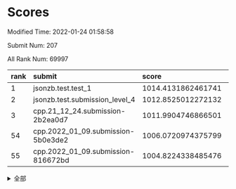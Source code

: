 # Scores

Modified Time: 2022-01-24 01:58:58

Submit Num: 207

All Rank Num: 69997

| rank |               submit               |       score        |       sigma        | pk_num |
| :--- | :--------------------------------- | :----------------- | :----------------- | :----- |
| 1    | jsonzb.test.test_1                 | 1014.4131862461741 | 0.8238526845478917 | 1348   |
| 2    | jsonzb.test.submission_level_4     | 1012.8525012272132 | 0.8028029207150944 | 1349   |
| 3    | cpp.21_12_24.submission-2b2ea0d7   | 1011.9904746866501 | 0.8015116070863448 | 1353   |
| 54   | cpp.2022_01_09.submission-5b0e3de2 | 1006.0720974375799 | 0.7362685020657754 | 1352   |
| 55   | cpp.2022_01_09.submission-816672bd | 1004.8224338485476 | 0.7155630071505762 | 1350   |


<details>
<summary>全部</summary>

| rank |                 submit                 |       score        |       sigma        | pk_num |
| :--- | :------------------------------------- | :----------------- | :----------------- | :----- |
| 1    | jsonzb.test.test_1                     | 1014.4131862461741 | 0.8238526845478917 | 1348   |
| 2    | jsonzb.test.submission_level_4         | 1012.8525012272132 | 0.8028029207150944 | 1349   |
| 3    | cpp.21_12_24.submission-2b2ea0d7       | 1011.9904746866501 | 0.8015116070863448 | 1353   |
| 4    | gobigger.level_3.submission_level_3_38 | 1011.6727496126149 | 0.8114379390794096 | 1352   |
| 5    | gobigger.level_3.submission_level_3_41 | 1011.4748270622176 | 0.7817686858391859 | 1353   |
| 6    | gobigger.level_3.submission_level_3_25 | 1011.1706362277207 | 0.7649372818255107 | 1356   |
| 7    | gobigger.level_3.submission_level_3_28 | 1011.0728494095689 | 0.7661559579680958 | 1359   |
| 8    | gobigger.level_3.submission_level_3_48 | 1010.9286688870399 | 0.7668519117788819 | 1350   |
| 9    | gobigger.level_3.submission_level_3_7  | 1010.8678480368542 | 0.755279523403677  | 1352   |
| 10   | gobigger.level_3.submission_level_3_32 | 1010.7536962059476 | 0.7697648508909724 | 1354   |
| 11   | gobigger.level_3.submission_level_3_30 | 1010.7316368415262 | 0.7830236545229852 | 1352   |
| 12   | gobigger.level_3.submission_level_3_49 | 1010.6364888279755 | 0.7795659416091564 | 1345   |
| 13   | gobigger.level_3.submission_level_3_46 | 1010.5757923200428 | 0.7562836248125455 | 1356   |
| 14   | gobigger.level_3.submission_level_3_16 | 1010.5180851712537 | 0.7404603485733529 | 1356   |
| 15   | gobigger.level_3.submission_level_3_37 | 1010.4910448540365 | 0.7789834129481754 | 1356   |
| 16   | gobigger.level_3.submission_level_3_9  | 1010.4533248305255 | 0.7552043239992302 | 1352   |
| 17   | gobigger.level_3.submission_level_3_24 | 1010.4323829384033 | 0.7578369167257705 | 1357   |
| 18   | gobigger.level_3.submission_level_3_40 | 1010.4124270907253 | 0.7624387468986517 | 1357   |
| 19   | gobigger.level_3.submission_level_3_26 | 1010.4036676641392 | 0.7534731362509268 | 1354   |
| 20   | gobigger.level_3.submission_level_3_4  | 1010.3538430356751 | 0.7766813874736826 | 1355   |
| 21   | gobigger.level_3.submission_level_3_1  | 1010.2956308859636 | 0.7705389221667298 | 1351   |
| 22   | gobigger.level_3.submission_level_3_21 | 1010.28778887109   | 0.768734966192272  | 1352   |
| 23   | gobigger.level_3.submission_level_3_17 | 1010.2626087188797 | 0.7693026236268727 | 1354   |
| 24   | gobigger.level_3.submission_level_3_2  | 1010.2624077399869 | 0.749532810829038  | 1354   |
| 25   | gobigger.level_3.submission_level_3_3  | 1010.2146747102698 | 0.764578456786464  | 1352   |
| 26   | gobigger.level_3.submission_level_3_27 | 1010.2034409150567 | 0.758705009241181  | 1348   |
| 27   | gobigger.level_3.submission_level_3_45 | 1010.1724330461406 | 0.7688862720372697 | 1347   |
| 28   | gobigger.level_3.submission_level_3_23 | 1010.0237337060605 | 0.7628207005505564 | 1349   |
| 29   | gobigger.level_3.submission_level_3_31 | 1009.9762035372045 | 0.7514496172888087 | 1347   |
| 30   | gobigger.level_3.submission_level_3_15 | 1009.9609725131025 | 0.7796568111138598 | 1350   |
| 31   | gobigger.level_3.submission_level_3_42 | 1009.9358535514845 | 0.7546204678102612 | 1354   |
| 32   | gobigger.level_3.submission_level_3_6  | 1009.9348958760162 | 0.7712404072692743 | 1356   |
| 33   | gobigger.level_3.submission_level_3_36 | 1009.9333862708737 | 0.7395232829583466 | 1354   |
| 34   | gobigger.level_3.submission_level_3_20 | 1009.911712333362  | 0.7818684266908764 | 1346   |
| 35   | gobigger.level_3.submission_level_3_10 | 1009.8697260521953 | 0.7572234403026702 | 1356   |
| 36   | gobigger.level_3.submission_level_3_19 | 1009.8473841461488 | 0.7637135962629121 | 1352   |
| 37   | gobigger.level_3.submission_level_3_29 | 1009.78002047145   | 0.745585790687467  | 1354   |
| 38   | gobigger.level_3.submission_level_3_13 | 1009.5712614774039 | 0.7652622005352171 | 1353   |
| 39   | gobigger.level_3.submission_level_3_14 | 1009.5603259323497 | 0.7353725286947929 | 1358   |
| 40   | gobigger.level_3.submission_level_3_47 | 1009.5492173063675 | 0.7409828481906384 | 1353   |
| 41   | gobigger.level_3.submission_level_3_8  | 1009.5038163598567 | 0.7541178821609137 | 1349   |
| 42   | gobigger.level_3.submission_level_3_22 | 1009.3578322328367 | 0.762097667839788  | 1354   |
| 43   | gobigger.level_3.submission_level_3_39 | 1009.2699422129615 | 0.7709224712028312 | 1351   |
| 44   | gobigger.level_3.submission_level_3_33 | 1009.2517771054908 | 0.7486900593030638 | 1359   |
| 45   | gobigger.level_3.submission_level_3_5  | 1009.2272381393107 | 0.7681890423541614 | 1350   |
| 46   | gobigger.level_3.submission_level_3_44 | 1009.1582138590386 | 0.7499562297471439 | 1355   |
| 47   | gobigger.level_3.submission_level_3_12 | 1009.0246847349852 | 0.7472503277354445 | 1353   |
| 48   | gobigger.level_3.submission_level_3_0  | 1009.0169117384778 | 0.7496214552144985 | 1344   |
| 49   | gobigger.level_3.submission_level_3_18 | 1008.778555958816  | 0.7438143832786542 | 1354   |
| 50   | gobigger.level_3.submission_level_3_43 | 1008.7756647026363 | 0.7592149443990754 | 1356   |
| 51   | gobigger.level_3.submission_level_3_11 | 1008.5590683471737 | 0.7367521651231591 | 1353   |
| 52   | gobigger.level_3.submission_level_3_35 | 1008.4457430236291 | 0.7730408942589024 | 1355   |
| 53   | gobigger.level_3.submission_level_3_34 | 1008.1206809731158 | 0.7379545086184509 | 1353   |
| 54   | cpp.2022_01_09.submission-5b0e3de2     | 1006.0720974375799 | 0.7362685020657754 | 1352   |
| 55   | cpp.2022_01_09.submission-816672bd     | 1004.8224338485476 | 0.7155630071505762 | 1350   |
| 56   | gobigger.level_1.submission_level_1_5  | 1004.6834448140281 | 0.7215228757834343 | 1353   |
| 57   | gobigger.level_1.submission_level_1_24 | 1004.3825748413209 | 0.7191029223936878 | 1352   |
| 58   | gobigger.level_1.submission_level_1_1  | 1004.302584544638  | 0.7179581350969307 | 1356   |
| 59   | gobigger.level_1.submission_level_1_11 | 1004.2610954721387 | 0.7282932013956984 | 1357   |
| 60   | gobigger.level_1.submission_level_1_7  | 1004.2355010805545 | 0.7262776824198457 | 1352   |
| 61   | gobigger.level_1.submission_level_1_43 | 1004.2298292370375 | 0.7147031079004074 | 1356   |
| 62   | gobigger.level_1.submission_level_1_21 | 1004.087211631604  | 0.718324708883374  | 1349   |
| 63   | gobigger.level_1.submission_level_1_38 | 1004.0782534715156 | 0.7170161885173355 | 1354   |
| 64   | gobigger.level_1.submission_level_1_40 | 1004.0256320356456 | 0.7165559844185997 | 1353   |
| 65   | gobigger.level_1.submission_level_1_18 | 1003.9577939716012 | 0.7165970569616181 | 1353   |
| 66   | gobigger.level_1.submission_level_1_44 | 1003.8834922910675 | 0.7228223694845908 | 1354   |
| 67   | gobigger.level_1.submission_level_1_23 | 1003.8509563132873 | 0.7242234438260753 | 1353   |
| 68   | gobigger.level_1.submission_level_1_41 | 1003.7917976692975 | 0.7279751759465544 | 1354   |
| 69   | gobigger.level_1.submission_level_1_26 | 1003.7451200372831 | 0.7197624435958648 | 1355   |
| 70   | gobigger.level_1.submission_level_1_27 | 1003.7111918671114 | 0.7150810130612836 | 1354   |
| 71   | gobigger.level_1.submission_level_1_35 | 1003.5905814355348 | 0.7187281972955424 | 1354   |
| 72   | gobigger.level_1.submission_level_1_31 | 1003.4922947749649 | 0.7055350844786425 | 1351   |
| 73   | gobigger.level_1.submission_level_1_32 | 1003.3458373060585 | 0.7113590030155226 | 1352   |
| 74   | gobigger.level_1.submission_level_1_49 | 1003.317447896245  | 0.7101838438354796 | 1350   |
| 75   | gobigger.level_1.submission_level_1_15 | 1003.2687315928443 | 0.7258195201939779 | 1355   |
| 76   | gobigger.level_1.submission_level_1_19 | 1003.2593238627499 | 0.7073124190326758 | 1351   |
| 77   | gobigger.level_1.submission_level_1_3  | 1003.2412053991217 | 0.7219960517640863 | 1350   |
| 78   | gobigger.level_1.submission_level_1_9  | 1003.2085816314299 | 0.707326885564968  | 1354   |
| 79   | gobigger.level_1.submission_level_1_22 | 1003.2085387727005 | 0.7069262930723759 | 1360   |
| 80   | gobigger.level_1.submission_level_1_33 | 1003.1744597945229 | 0.7197576387450347 | 1353   |
| 81   | gobigger.level_1.submission_level_1_16 | 1003.1547396631842 | 0.7148879420401284 | 1351   |
| 82   | gobigger.level_1.submission_level_1_39 | 1003.1428453340554 | 0.7185104167058656 | 1359   |
| 83   | gobigger.level_1.submission_level_1_34 | 1003.1364034515487 | 0.7180932124725308 | 1354   |
| 84   | gobigger.level_1.submission_level_1_30 | 1003.0564883454227 | 0.7167383669815532 | 1354   |
| 85   | gobigger.level_1.submission_level_1_0  | 1003.0496977137984 | 0.7098313428679476 | 1352   |
| 86   | gobigger.level_1.submission_level_1_6  | 1002.9732624141267 | 0.7067078056389656 | 1352   |
| 87   | gobigger.level_1.submission_level_1_13 | 1002.9685615779977 | 0.7090303854140464 | 1351   |
| 88   | gobigger.level_1.submission_level_1_25 | 1002.9527495911606 | 0.7136038555822414 | 1350   |
| 89   | gobigger.level_1.submission_level_1_46 | 1002.9504934412136 | 0.7065994085338814 | 1346   |
| 90   | gobigger.level_1.submission_level_1_45 | 1002.8872426397731 | 0.7072571204486211 | 1354   |
| 91   | gobigger.level_1.submission_level_1_28 | 1002.8225808528434 | 0.7207477087042068 | 1350   |
| 92   | gobigger.level_1.submission_level_1_29 | 1002.7330321868563 | 0.7254525998149266 | 1348   |
| 93   | gobigger.level_1.submission_level_1_2  | 1002.7319773400737 | 0.7108608168798177 | 1354   |
| 94   | gobigger.level_1.submission_level_1_4  | 1002.7182980232751 | 0.7196495030207452 | 1351   |
| 95   | gobigger.level_1.submission_level_1_17 | 1002.7117822010786 | 0.7118557356289075 | 1350   |
| 96   | gobigger.level_1.submission_level_1_48 | 1002.661620674038  | 0.7172107987883971 | 1348   |
| 97   | gobigger.level_1.submission_level_1_47 | 1002.6405633442174 | 0.714977305527157  | 1354   |
| 98   | gobigger.level_1.submission_level_1_20 | 1002.6083378467648 | 0.7040590882325681 | 1350   |
| 99   | gobigger.level_1.submission_level_1_37 | 1002.5845670370433 | 0.7269481110739944 | 1352   |
| 100  | gobigger.level_1.submission_level_1_42 | 1002.3096224554533 | 0.7095818181639698 | 1356   |
| 101  | gobigger.level_1.submission_level_1_12 | 1002.2227902334305 | 0.7282841249657558 | 1352   |
| 102  | gobigger.level_1.submission_level_1_10 | 1002.1025384734357 | 0.7142681302464744 | 1347   |
| 103  | gobigger.level_1.submission_level_1_14 | 1002.0694493349561 | 0.7142149166874374 | 1351   |
| 104  | gobigger.level_1.submission_level_1_8  | 1001.9116056318641 | 0.7019713459245057 | 1350   |
| 105  | gobigger.level_1.submission_level_1_36 | 1001.8790522394654 | 0.7148266043862035 | 1353   |
| 106  | gobigger.random.submission_random_18   | 997.4898638017777  | 0.7156261744951373 | 1356   |
| 107  | gobigger.random.submission_random_14   | 997.0216029685055  | 0.7019713099880323 | 1356   |
| 108  | gobigger.random.submission_random_5    | 996.8249841583962  | 0.7058562585414465 | 1350   |
| 109  | gobigger.random.submission_random_22   | 996.5299883793376  | 0.7179982809009895 | 1354   |
| 110  | gobigger.random.submission_random_10   | 996.5280031753207  | 0.7092303259185517 | 1353   |
| 111  | gobigger.random.submission_random_2    | 996.4843876438075  | 0.7006039183281935 | 1351   |
| 112  | gobigger.random.submission_random_42   | 996.4592886569205  | 0.6996209184817817 | 1351   |
| 113  | gobigger.random.submission_random_7    | 996.4461654813268  | 0.7221671849416168 | 1355   |
| 114  | gobigger.random.submission_random_1    | 996.4120651673276  | 0.7144823765388137 | 1349   |
| 115  | gobigger.random.submission_random_15   | 996.389215674684   | 0.7110028348326148 | 1356   |
| 116  | gobigger.random.submission_random_20   | 996.3374871013762  | 0.7234978612683415 | 1353   |
| 117  | gobigger.random.submission_random_28   | 996.2729365360369  | 0.7130514586743172 | 1354   |
| 118  | gobigger.random.submission_random_0    | 996.2576365661432  | 0.7001958066321944 | 1351   |
| 119  | gobigger.random.submission_random_47   | 996.2178727035284  | 0.7041177078786944 | 1351   |
| 120  | gobigger.random.submission_random_44   | 996.1826829268366  | 0.7091729550530924 | 1352   |
| 121  | gobigger.random.submission_random_37   | 996.1764179661996  | 0.713629840345923  | 1358   |
| 122  | gobigger.random.submission_random_49   | 996.1703691282434  | 0.7184915344191131 | 1357   |
| 123  | gobigger.random.submission_random_13   | 996.1514968816408  | 0.7093035591275632 | 1350   |
| 124  | gobigger.random.submission_random_9    | 996.0720383008511  | 0.7096718777217085 | 1359   |
| 125  | gobigger.random.submission_random_27   | 996.005033014426   | 0.7183504491310415 | 1352   |
| 126  | gobigger.random.submission_random_43   | 995.9625723697962  | 0.7322694232838495 | 1348   |
| 127  | gobigger.random.submission_random_8    | 995.9549928795863  | 0.7100504520223256 | 1356   |
| 128  | gobigger.random.submission_random_29   | 995.9468139326844  | 0.708798124496952  | 1353   |
| 129  | gobigger.random.submission_random_21   | 995.8579513500583  | 0.7039802878658826 | 1356   |
| 130  | gobigger.random.submission_random_48   | 995.8117001023188  | 0.7107241406120867 | 1356   |
| 131  | gobigger.random.submission_random_45   | 995.8018430969344  | 0.7092715369066023 | 1355   |
| 132  | gobigger.random.submission_random_46   | 995.788157394293   | 0.7156890792203557 | 1353   |
| 133  | gobigger.random.submission_random_41   | 995.7760234537699  | 0.7097911426718034 | 1352   |
| 134  | gobigger.random.submission_random_38   | 995.7690942999296  | 0.7228843292766967 | 1351   |
| 135  | gobigger.random.submission_random_4    | 995.6238398774686  | 0.7009447556709532 | 1355   |
| 136  | gobigger.random.submission_random_25   | 995.6062987256     | 0.7054788073192273 | 1351   |
| 137  | gobigger.random.submission_random_6    | 995.5093566109873  | 0.7337034028171531 | 1348   |
| 138  | gobigger.random.submission_random_17   | 995.4373199325867  | 0.7285573792309905 | 1352   |
| 139  | gobigger.random.submission_random_39   | 995.3740613266044  | 0.710705056214969  | 1360   |
| 140  | gobigger.random.submission_random_24   | 995.3612298339144  | 0.7284064040253738 | 1355   |
| 141  | gobigger.random.submission_random_34   | 995.2722551538752  | 0.7101746381344243 | 1355   |
| 142  | gobigger.random.submission_random_32   | 995.2358621392939  | 0.7276779731788334 | 1349   |
| 143  | gobigger.random.submission_random_16   | 995.2192564629493  | 0.7157071340467847 | 1355   |
| 144  | gobigger.random.submission_random_31   | 995.1894138136694  | 0.7162554260409487 | 1353   |
| 145  | gobigger.random.submission_random_26   | 995.0915109463463  | 0.7122569294913547 | 1353   |
| 146  | gobigger.random.submission_random_40   | 995.0140083112594  | 0.7038936453538711 | 1357   |
| 147  | gobigger.random.submission_random_11   | 994.9890494915243  | 0.7113689347024942 | 1347   |
| 148  | gobigger.random.submission_random_23   | 994.9879635196789  | 0.7027666472984413 | 1351   |
| 149  | gobigger.random.submission_random_12   | 994.8778047461584  | 0.7166278749994324 | 1355   |
| 150  | gobigger.random.submission_random_36   | 994.7496259456077  | 0.7210425402034941 | 1347   |
| 151  | gobigger.random.submission_random_33   | 994.7431354250614  | 0.7221329252841046 | 1345   |
| 152  | gobigger.random.submission_random_19   | 994.7307606334391  | 0.7088757283643711 | 1350   |
| 153  | gobigger.random.submission_random_30   | 994.6827444155128  | 0.7060373338991618 | 1352   |
| 154  | gobigger.random.submission_random_3    | 994.6418188891929  | 0.710964036983057  | 1344   |
| 155  | gobigger.random.submission_random_35   | 994.465818343958   | 0.7163751156539702 | 1355   |
| 156  | gobigger.level_2.submission_level_2_17 | 994.0035456005718  | 0.7377832831064942 | 1354   |
| 157  | gobigger.level_2.submission_level_2_48 | 993.9354545965342  | 0.7423782697677141 | 1353   |
| 158  | gobigger.level_2.submission_level_2_31 | 993.7107739707398  | 0.7413987267502034 | 1347   |
| 159  | gobigger.level_2.submission_level_2_25 | 993.6138894425679  | 0.7391355006934062 | 1352   |
| 160  | gobigger.level_2.submission_level_2_12 | 993.1967990060651  | 0.7568322543020147 | 1351   |
| 161  | gobigger.level_2.submission_level_2_21 | 992.9327986084829  | 0.7450656237094008 | 1353   |
| 162  | gobigger.level_2.submission_level_2_16 | 992.8809876544774  | 0.7362673943884775 | 1353   |
| 163  | gobigger.level_2.submission_level_2_6  | 992.7378949062506  | 0.7491399907727857 | 1350   |
| 164  | gobigger.level_2.submission_level_2_49 | 992.7292927653276  | 0.7499953015168831 | 1353   |
| 165  | gobigger.level_2.submission_level_2_3  | 992.6825851032315  | 0.7405070822382426 | 1353   |
| 166  | gobigger.level_2.submission_level_2_36 | 992.672480517201   | 0.7272819723811031 | 1356   |
| 167  | gobigger.level_2.submission_level_2_47 | 992.6558983314662  | 0.7366117373338061 | 1354   |
| 168  | gobigger.level_2.submission_level_2_20 | 992.6018133958788  | 0.7327183931282071 | 1356   |
| 169  | gobigger.level_2.submission_level_2_34 | 992.5849804564926  | 0.7392714388029314 | 1356   |
| 170  | gobigger.level_2.submission_level_2_30 | 992.4446678734733  | 0.7369260719897854 | 1351   |
| 171  | gobigger.level_2.submission_level_2_40 | 992.431170357918   | 0.7424280851859874 | 1351   |
| 172  | gobigger.level_2.submission_level_2_13 | 992.4214241565663  | 0.7313152116443199 | 1356   |
| 173  | gobigger.level_2.submission_level_2_1  | 992.3300117870554  | 0.7542181799951138 | 1354   |
| 174  | gobigger.level_2.submission_level_2_28 | 992.30799565563    | 0.7346659343943774 | 1351   |
| 175  | gobigger.level_2.submission_level_2_19 | 992.3046406258094  | 0.7427516157086776 | 1357   |
| 176  | gobigger.level_2.submission_level_2_45 | 992.2950435697364  | 0.7591161193915446 | 1353   |
| 177  | gobigger.level_2.submission_level_2_38 | 992.2716635792929  | 0.7442518247218238 | 1351   |
| 178  | gobigger.level_2.submission_level_2_46 | 992.2579066222623  | 0.7528180411212783 | 1352   |
| 179  | gobigger.level_2.submission_level_2_24 | 992.1212697644971  | 0.7398277298443798 | 1351   |
| 180  | gobigger.level_2.submission_level_2_14 | 992.0336938948504  | 0.7577644737888395 | 1357   |
| 181  | gobigger.level_2.submission_level_2_41 | 991.9935406291515  | 0.7307897222887104 | 1356   |
| 182  | gobigger.level_2.submission_level_2_35 | 991.9415343899417  | 0.7346369624525247 | 1352   |
| 183  | gobigger.level_2.submission_level_2_2  | 991.8938430809866  | 0.7764335365570568 | 1355   |
| 184  | gobigger.level_2.submission_level_2_32 | 991.8810824652325  | 0.7409415482060773 | 1351   |
| 185  | gobigger.level_2.submission_level_2_42 | 991.8564538277218  | 0.7459636574059788 | 1351   |
| 186  | gobigger.level_2.submission_level_2_15 | 991.8541581874492  | 0.7540527844518083 | 1350   |
| 187  | gobigger.level_2.submission_level_2_27 | 991.8022085234262  | 0.7515024891308109 | 1350   |
| 188  | gobigger.level_2.submission_level_2_18 | 991.7941279310171  | 0.7520704522987374 | 1349   |
| 189  | gobigger.level_2.submission_level_2_9  | 991.6962398252601  | 0.7550806615544702 | 1347   |
| 190  | gobigger.level_2.submission_level_2_7  | 991.6960076763335  | 0.7415544067836677 | 1352   |
| 191  | gobigger.level_2.submission_level_2_22 | 991.4964109568823  | 0.7417943876640948 | 1347   |
| 192  | gobigger.level_2.submission_level_2_26 | 991.4723909685647  | 0.7460422414005106 | 1351   |
| 193  | gobigger.level_2.submission_level_2_0  | 991.4524311580068  | 0.7420449949785961 | 1350   |
| 194  | gobigger.level_2.submission_level_2_8  | 991.4263983766999  | 0.7587612222774339 | 1352   |
| 195  | gobigger.level_2.submission_level_2_37 | 991.42163696133    | 0.7438613914306252 | 1352   |
| 196  | gobigger.level_2.submission_level_2_5  | 991.3078330697542  | 0.7646885269315911 | 1349   |
| 197  | gobigger.level_2.submission_level_2_29 | 991.2796731531597  | 0.7631753441745994 | 1352   |
| 198  | gobigger.level_2.submission_level_2_39 | 991.2736734119304  | 0.7510689083274891 | 1356   |
| 199  | gobigger.level_2.submission_level_2_23 | 991.2677772064644  | 0.7718951694549246 | 1354   |
| 200  | gobigger.level_2.submission_level_2_4  | 991.2398350158267  | 0.7463854450562477 | 1353   |
| 201  | gobigger.level_2.submission_level_2_44 | 991.2021760739804  | 0.7370292792706135 | 1357   |
| 202  | gobigger.level_2.submission_level_2_10 | 990.9502306311755  | 0.744710032299564  | 1358   |
| 203  | gobigger.level_2.submission_level_2_43 | 990.6670296762031  | 0.7642377546112601 | 1360   |
| 204  | gobigger.level_2.submission_level_2_33 | 989.5052284709102  | 0.7691874482380958 | 1355   |
| 205  | gobigger.level_2.submission_level_2_11 | 989.4244043507045  | 0.7740901774607938 | 1350   |
| 206  | gobigger.none.submission_none_1        | 978.1881267203391  | 1.2925148701598088 | 1348   |
| 207  | gobigger.none.submission_none_0        | 974.8347337854246  | 1.5288056588002314 | 1354   |

</details>